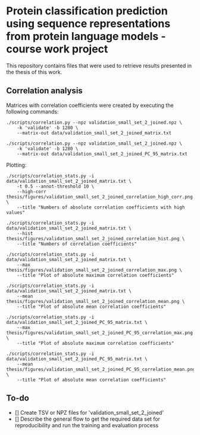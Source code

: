 # Protein classification prediction using sequence representations from protein language models - course work project

This repository contains files that were used to retrieve results presented
in the thesis of this work.

## Correlation analysis

Matrices with correlation coefficients were created by executing 
the following commands:

```
./scripts/correlation.py --npz validation_small_set_2_joined.npz \
	-k 'validate' -b 1280 \
	--matrix-out data/validation_small_set_2_joined_matrix.txt
```

```
./scripts/correlation.py --npz validation_small_set_2_joined.npz \
    -k 'validate' -b 1280 \
    --matrix-out data/validation_small_set_2_joined_PC_95_matrix.txt
```

Plotting:

```
./scripts/correlation_stats.py -i data/validation_small_set_2_joined_matrix.txt \
	-t 0.5 --annot-threshold 10 \
	--high-corr thesis/figures/validation_small_set_2_joined_correlation_high_corr.png \
	--title "Numbers of absolute correlation coefficients with high values"
```

```
./scripts/correlation_stats.py -i data/validation_small_set_2_joined_matrix.txt \
	--hist thesis/figures/validation_small_set_2_joined_correlation_hist.png \
	--title "Numbers of correlation coefficients"
```

```
./scripts/correlation_stats.py -i data/validation_small_set_2_joined_matrix.txt \
    --max thesis/figures/validation_small_set_2_joined_correlation_max.png \
    --title "Plot of absolute maximum correlation coefficients"
```

```
./scripts/correlation_stats.py -i data/validation_small_set_2_joined_matrix.txt \
    --mean thesis/figures/validation_small_set_2_joined_correlation_mean.png \
    --title "Plot of absolute mean correlation coefficients"
```

```
./scripts/correlation_stats.py -i data/validation_small_set_2_joined_PC_95_matrix.txt \
    --max thesis/figures/validation_small_set_2_joined_PC_95_correlation_max.png \
    --title "Plot of absolute maximum correlation coefficients"
```

```
./scripts/correlation_stats.py -i data/validation_small_set_2_joined_PC_95_matrix.txt \
    --mean thesis/figures/validation_small_set_2_joined_PC_95_correlation_mean.png \
    --title "Plot of absolute mean correlation coefficients"
```

## To-do
- [] Create TSV or NPZ files for 'validation_small_set_2_joined'
- [] Describe the general flow to get the required data set for reproducibility and run the training and evaluation process
